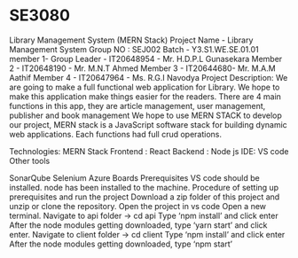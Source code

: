 # SE3080
Library Management System (MERN Stack)
Project Name - Library Management System
Group NO : SEJ002
Batch - Y3.S1.WE.SE.01.01
member 1- Group Leader - IT20648954 - Mr. H.D.P.L Gunasekara
Member 2 - IT20648190 - Mr. M.N.T Ahmed
Member 3 - IT20644680- Mr. M.A.M Aathif
Member 4 - IT20647964 - Ms. R.G.I Navodya
Project Description:
We are going to make a full functional web application for Library. We hope to make this application make things easier for the readers. There are 4 main functions in this app, they are article management, user management, publisher and book management We hope to use MERN STACK to develop our project, MERN stack is a JavaScript software stack for building dynamic web applications. Each functions had full crud operations.

Technologies:
MERN Stack
Frontend : React
Backend : Node js
IDE: VS code
Other tools

SonarQube
Selenium
Azure Boards
Prerequisites
VS code should be installed.
node has been installed to the machine.
Procedure of setting up prerequisites and run the project
Download a zip folder of this project and unzip or clone the repository.
Open the project in vs code
Open a new terminal.
Navigate to api folder -> cd api
Type ‘npm install’ and click enter
After the node modules getting downloaded, type ‘yarn start’ and click enter.
Navigate to client folder -> cd client
Type ‘npm install’ and click enter
After the node modules getting downloaded, type ‘npm start’
